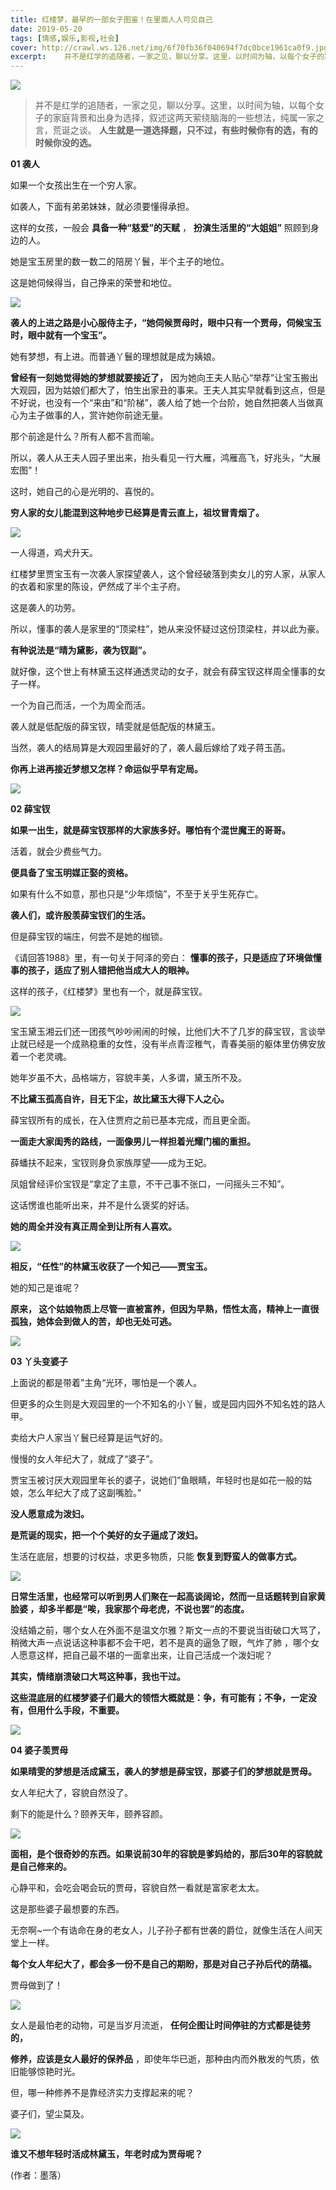 ```yaml
---
title: 红楼梦，最早的一部女子图鉴！在里面人人可见自己
date: 2019-05-20
tags: [情感,娱乐,影视,社会]
cover: http://crawl.ws.126.net/img/6f70fb36f040694f7dc0bce1961ca0f9.jpg
excerpt:    并不是红学的追随者，一家之见，聊以分享。这里，以时间为轴，以每个女子的家庭背景和出身为选择
---
```

![](http://crawl.ws.126.net/img/6f70fb36f040694f7dc0bce1961ca0f9.jpg)  

> 并不是红学的追随者，一家之见，聊以分享。这里，以时间为轴，以每个女子的家庭背景和出身为选择，叙述这两天萦绕脑海的一些想法，纯属一家之言，荒诞之谈。
> **人生就是一道选择题，只不过，有些时候你有的选，有的时候你没的选。**

 **01 袭人**

如果一个女孩出生在一个穷人家。

如袭人，下面有弟弟妹妹，就必须要懂得承担。

这样的女孩，一般会 **具备一种“慈爱”的天赋** ， **扮演生活里的“大姐姐”** 照顾到身边的人。

她是宝玉房里的数一数二的陪房丫鬟，半个主子的地位。

这是她伺候得当，自己挣来的荣誉和地位。

![](http://crawl.ws.126.net/img/32a37b88363d7019ed16cbc9d3108175.jpg)  

**袭人的上进之路是小心服侍主子，“她伺候贾母时，眼中只有一个贾母，伺候宝玉时，眼中就有一个宝玉”。**

她有梦想，有上进。而普通丫鬟的理想就是成为姨娘。

**曾经有一刻她觉得她的梦想就要接近了，**
因为她向王夫人贴心“举荐”让宝玉搬出大观园，因为姑娘们都大了，怕生出家丑的事来。王夫人其实早就看到这点，但是不好说，也没有一个“来由”和“阶梯”，袭人给了她一个台阶，她自然把袭人当做真心为主子做事的人，赏许她你前途无量。

那个前途是什么？所有人都不言而喻。

所以，袭人从王夫人园子里出来，抬头看见一行大雁，鸿雁高飞，好兆头，“大展宏图”！

这时，她自己的心是光明的、喜悦的。

**穷人家的女儿能混到这种地步已经算是青云直上，祖坟冒青烟了。**

![](http://crawl.ws.126.net/img/b45e61c5fcf35be27e7472f0a338e486.jpg)  

一人得道，鸡犬升天。

红楼梦里贾宝玉有一次袭人家探望袭人，这个曾经破落到卖女儿的穷人家，从家人的衣着和家里的陈设，俨然成了半个主子府。

这是袭人的功劳。

所以，懂事的袭人是家里的“顶梁柱”，她从来没怀疑过这份顶梁柱，并以此为豪。

**有种说法是“晴为黛影，袭为钗副”。**

就好像，这个世上有林黛玉这样通透灵动的女子，就会有薛宝钗这样周全懂事的女子一样。

一个为自己而活，一个为周全而活。

袭人就是低配版的薛宝钗，晴雯就是低配版的林黛玉。

当然，袭人的结局算是大观园里最好的了，袭人最后嫁给了戏子蒋玉菡。

**你再上进再接近梦想又怎样？命运似乎早有定局。**

![](http://crawl.ws.126.net/img/b05daee53c7ce8218bde4cb0af800bf9.jpg)  

**02 薛宝钗**

**如果一出生，就是薛宝钗那样的大家族多好。哪怕有个混世魔王的哥哥。**

活着，就会少费些气力。

**便具备了宝玉明媒正娶的资格。**

如果有什么不如意，那也只是“少年烦恼”，不至于关乎生死存亡。

**袭人们，或许殷羡薛宝钗们的生活。**

但是薛宝钗的端庄，何尝不是她的枷锁。

《请回答1988》里，有一句关于阿泽的旁白： **懂事的孩子，只是适应了环境做懂事的孩子，适应了别人错把他当成大人的眼神。**

这样的孩子，《红楼梦》里也有一个，就是薛宝钗。

![](http://crawl.ws.126.net/img/99f073a9c90f136422e8d50b3938e234.jpg)  

宝玉黛玉湘云们还一团孩气吵吵闹闹的时候，比他们大不了几岁的薛宝钗，言谈举止就已经是一个成熟稳重的女性，没有半点青涩稚气，青春美丽的躯体里仿佛安放着一个老灵魂。

她年岁虽不大，品格端方，容貌丰美，人多谓，黛玉所不及。

**不比黛玉孤高自许，目无下尘，故比黛玉大得下人之心。**

薛宝钗所有的成长，在入住贾府之前已基本完成，而且更全面。

**一面走大家闺秀的路线，一面像男儿一样担着光耀门楣的重担。**

薛蟠扶不起来，宝钗则身负家族厚望——成为王妃。

凤姐曾经评价宝钗是“拿定了主意，不干己事不张口，一问摇头三不知”。

这话愣谁也能听出来，并不是什么褒奖的好话。

**她的周全并没有真正周全到让所有人喜欢。**

![](http://crawl.ws.126.net/img/60d6bd90a7ab489cdf3f6da6491cf096.jpg)  

**相反，“任性”的林黛玉收获了一个知己——贾宝玉。**

她的知己是谁呢？

**原来， 这个姑娘物质上尽管一直被富养，但因为早熟，悟性太高，精神上一直很孤独，她体会到做人的苦，却也无处可逃。**

![](http://crawl.ws.126.net/img/70e38256a6d0ced4576d8e7f08abbfdd.jpg)  

**03 丫头变婆子**

上面说的都是带着”主角“光环，哪怕是一个袭人。

但更多的众生则是大观园里的一个不知名的小丫鬟，或是园内园外不知名姓的路人甲。

卖给大户人家当丫鬟已经算是运气好的。

慢慢的女人年纪大了，就成了“婆子”。

贾宝玉被讨厌大观园里年长的婆子，说她们”鱼眼睛，年轻时也是如花一般的姑娘，怎么年纪大了成了这副嘴脸。”

**没人愿意成为泼妇。**

**是荒诞的现实，把一个个美好的女子逼成了泼妇。**

生活在底层，想要的讨权益，求更多物质，只能 **恢复到野蛮人的做事方式。**

![](http://crawl.ws.126.net/img/5eede63a9f566a78769d9aa60686cb5b.jpg)  

**日常生活里，也经常可以听到男人们聚在一起高谈阔论，然而一旦话题转到自家黄脸婆 ，却多半都是“唉，我家那个母老虎，不说也罢”的态度。**

没结婚之前，哪个女人在外面不是温文尔雅？斯文一点的不要说当街破口大骂了，稍微大声一点说话这种事都不会干吧，若不是真的逼急了眼，气炸了肺
，哪个女人愿意这样，把自己最不堪的一面拿出来，让自己活成一个泼妇呢？

**其实，情绪崩溃破口大骂这种事，我也干过。**

**这些混底层的红楼梦婆子们最大的领悟大概就是：争，有可能有；不争，一定没有，但用什么手段，不重要。**

![](http://crawl.ws.126.net/img/6fa9f26e64b2b4ec7be25cb3c0d37ad8.jpg)  

**04 婆子羡贾母**

**如果晴雯的梦想是活成黛玉，袭人的梦想是薛宝钗，那婆子们的梦想就是贾母。**

女人年纪大了，容貌自然没了。

剩下的能是什么？颐养天年，颐养容颜。

![](http://crawl.ws.126.net/img/1faecd7287eecfd87c3b9ca818af54b5.jpg)  

**面相，是个很奇妙的东西。如果说前30年的容貌是爹妈给的，那后30年的容貌就是自己修来的。**

心静平和，会吃会喝会玩的贾母，容貌自然一看就是富家老太太。

这是那些婆子最想要的东西。

无奈啊~一个有诰命在身的老女人，儿子孙子都有世袭的爵位，就像生活在人间天堂上一样。

**每个女人年纪大了，都会多一份不是自己的期盼，那是对自己子孙后代的荫福。**

贾母做到了！

![](http://crawl.ws.126.net/img/b65562c6086875e9667a3411f840a1d3.jpg)  

女人是最怕老的动物，可是当岁月流逝， **任何企图让时间停驻的方式都是徒劳的，**

**修养，应该是女人最好的保养品** ，即使年华已逝，那种由内而外散发的气质，依旧能够惊艳时光。

但，哪一种修养不是靠经济实力支撑起来的呢？

婆子们，望尘莫及。

![](http://crawl.ws.126.net/img/233f5940689afb8e808ecb74f03632e5.jpg)  

**谁又不想年轻时活成林黛玉，年老时成为贾母呢？**

(作者：墨落）

